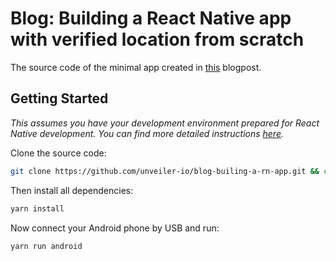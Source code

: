 # Blog: Building a React Native app with verified location from scratch

The source code of the minimal app created in [this](https://developer.unveiler.io/blog/2020/09/19/Building-a-React-Native-app-with-verified-location-from-scratch) blogpost.

## Getting Started

*This assumes you have your development environment prepared for React Native development. You can find more detailed instructions [here](https://reactnative.dev/docs/environment-setup).*

Clone the source code:

```bash
git clone https://github.com/unveiler-io/blog-builing-a-rn-app.git && cd blog-building-a-rn-app
```

Then install all dependencies:

```bash
yarn install
```

Now connect your Android phone by USB and run:

```bash
yarn run android
```

